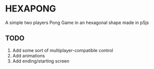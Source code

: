 # HEXAPONG
A simple two players Pong Game in an hexagonal shape made in p5js

## TODO
1. Add some sort of multiplayer-compatible control
2. Add animations
3. Add ending/starting screen
